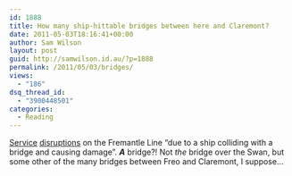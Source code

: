 ```yaml
---
id: 1888
title: How many ship-hittable bridges between here and Claremont?
date: 2011-05-03T18:16:41+00:00
author: Sam Wilson
layout: post
guid: http://samwilson.id.au/?p=1888
permalink: /2011/05/03/bridges/
views:
  - "186"
dsq_thread_id:
  - "3900448501"
categories:
  - Reading
---
```

[Service](http://www.transperth.wa.gov.au/ServiceUpdates/ServiceDisruptions/tabid/128/newsid563/2055/Default.aspx) [disruptions](http://www.fremantle.wa.gov.au/Home/List_of_News_and_Media/April_2011/Fremantle_train_line_unavailable_Tuesday_3_May_2011) on the Fremantle Line “due to a ship colliding with a bridge and causing damage”. _**A**_ bridge?! Not _the_ bridge over the Swan, but some other of the many bridges between Freo and Claremont, I suppose…